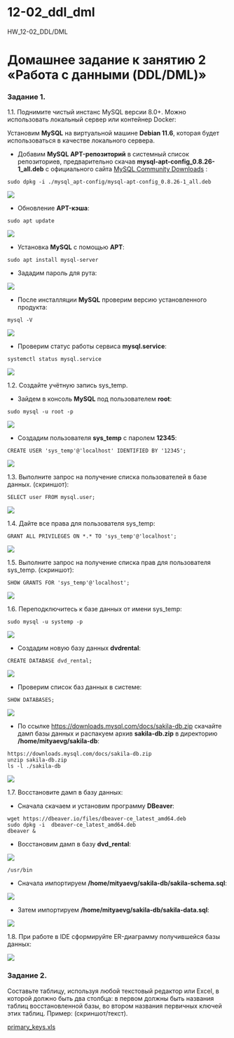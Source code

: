 # 12-02_ddl_dml
HW_12-02_DDL/DML

# Домашнее задание к занятию 2 «Работа с данными (DDL/DML)»

### Задание 1.
1.1. Поднимите чистый инстанс MySQL версии 8.0+. Можно использовать локальный сервер или контейнер Docker:

Установим **MySQL** на виртуальной машине **Debian 11.6**, которая будет использоваться в качестве локального
сервера.

- Добавим **MySQL APT-репозиторий** в системный список репозиториев, предварительно скачав **mysql-apt-config_0.8.26-1_all.deb**
  с официального сайта [MySQL Community Downloads](https://dev.mysql.com/downloads/file/?id=521319) :
```
sudo dpkg -i ./mysql_apt-config/mysql-apt-config_0.8.26-1_all.deb
```
<kbd>![](img/mysql_apt_config_installation.png)</kbd>  

- Обновление **APT-кэша**:
```
sudo apt update
```
<kbd>![](img/mysql_apt_repos_update.png)</kbd>
- Установка **MySQL** с помощью **APT**:
```
sudo apt install mysql-server
```
- Зададим пароль для рута:
  
<kbd>![](img/mysql_server_installation_root_password.png)</kbd>

- После инсталляции **MySQL** проверим версию установленного продукта:
```
mysql -V
```
<kbd>![](img/mysql_version.png)</kbd>

- Проверим статус работы сервиса **mysql.service**:
```
systemctl status mysql.service
```
<kbd>![](img/mysql_service_status.png)</kbd>

1.2. Создайте учётную запись sys_temp.
- Зайдем в консоль **MySQL** под пользователем **root**:
```
sudo mysql -u root -p
```
<kbd>![](img/mysql_console_root.png)</kbd>

- Создадим пользователя **sys_temp** c паролем **12345**:
```
CREATE USER 'sys_temp'@'localhost' IDENTIFIED BY '12345';
```
<kbd>![](img/create_user_sys_temp.png)</kbd>

1.3. Выполните запрос на получение списка пользователей в базе данных. (скриншот):
```
SELECT user FROM mysql.user;
```
<kbd>![](img/select_user.png)</kbd>

1.4. Дайте все права для пользователя sys_temp:
```
GRANT ALL PRIVILEGES ON *.* TO 'sys_temp'@'localhost';
```
<kbd>![](img/sys_temp_grant_all_privileges.png)</kbd>

1.5. Выполните запрос на получение списка прав для пользователя sys_temp. (скриншот):
```
SHOW GRANTS FOR 'sys_temp'@'localhost';
```
<kbd>![](img/show_grants_sys_temp.png)</kbd>

1.6. Переподключитесь к базе данных от имени sys_temp:
```
sudo mysql -u systemp -p
```
<kbd>![](img/sys_temp_db_log_in.png)</kbd>

- Создадим новую базу данных **dvdrental**:
```
CREATE DATABASE dvd_rental;
```
<kbd>![](img/create_db_dvd_rental.png)</kbd>

- Проверим список баз данных в системе:
```
SHOW DATABASES;
```
<kbd>![](img/show_databases_dvd_rental.png)</kbd>

- По ссылке https://downloads.mysql.com/docs/sakila-db.zip скачайте дамп базы данных и распакуем архив
  **sakila-db.zip** в директорию **/home/mityaevg/sakila-db**:
```
https://downloads.mysql.com/docs/sakila-db.zip
unzip sakila-db.zip
ls -l ./sakila-db
```
<kbd>![](img/ls-l_sakila-db.png)</kbd>

1.7. Восстановите дамп в базу данных:

- Сначала скачаем и установим программу **DBeaver**:
```
wget https://dbeaver.io/files/dbeaver-ce_latest_amd64.deb
sudo dpkg -i  dbeaver-ce_latest_amd64.deb
dbeaver &
```
- Восстановим дамп в базу **dvd_rental**:

<kbd>![](img/dbeaver_restore_database.png)</kbd>
```
/usr/bin
```

- Сначала импортируем **/home/mityaevg/sakila-db/sakila-schema.sql**:

<kbd>![](img/restore_sakila-schema_sql.png)</kbd>

- Затем импортируем **/home/mityaevg/sakila-db/sakila-data.sql**:

<kbd>![](img/restore_sakila-data_sql.png)</kbd>

1.8. При работе в IDE сформируйте ER-диаграмму получившейся базы данных:

<kbd>![](img/sakila-database_entity_relationship_diagram.png)</kbd>

### Задание 2.
Составьте таблицу, используя любой текстовый редактор или Excel, в которой должно быть два столбца: в первом должны быть названия таблиц восстановленной базы, во втором названия первичных ключей этих таблиц. Пример: (скриншот/текст).

[primary_keys.xls](https://github.com/mityaevg/12-02_ddl_dml/files/12146137/primary_keys.xls)
